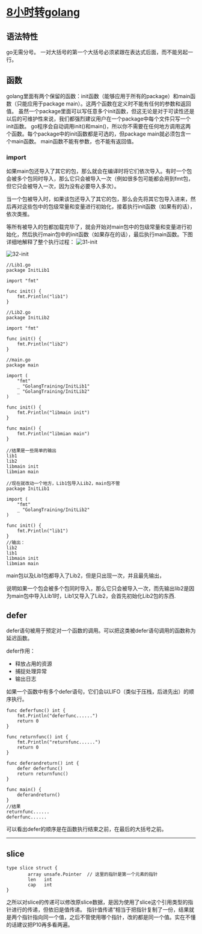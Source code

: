 # [8小时转golang](https://github.com/zhizunbao84/mygitblog/issues/12)

## 语法特性
go无需分号。
一对大括号的第一个大括号必须紧跟在表达式后面，而不能另起一行。

## 函数
golang里面有两个保留的函数：init函数（能够应用于所有的package）和main函数（只能应用于package main）。这两个函数在定义时不能有任何的参数和返回值。
虽然一个package里面可以写任意多个init函数，但这无论是对于可读性还是以后的可维护性来说，我们都强烈建议用户在一个package中每个文件只写一个init函数。
go程序会自动调用init()和main()，所以你不需要在任何地方调用这两个函数。每个package中的init函数都是可选的，但package main就必须包含一个main函数。
main函数不能有参数，也不能有返回值。
### import
如果main包还导入了其它的包，那么就会在编译时将它们依次导入。有时一个包会被多个包同时导入，那么它只会被导入一次（例如很多包可能都会用到fmt包，但它只会被导入一次，因为没有必要导入多次）。

当一个包被导入时，如果该包还导入了其它的包，那么会先将其它包导入进来，然后再对这些包中的包级常量和变量进行初始化，接着执行init函数（如果有的话），依次类推。

等所有被导入的包都加载完毕了，就会开始对main包中的包级常量和变量进行初始化，然后执行main包中的init函数（如果存在的话），最后执行main函数。下图详细地解释了整个执行过程：
![31-init](https://user-images.githubusercontent.com/2263408/182327842-a07ef8de-4fe4-452e-99dd-809c079b6acd.png)

![32-init](https://user-images.githubusercontent.com/2263408/182327868-a683f281-ca94-45c9-8ec3-fea82782b78d.png)


```
//Lib1.go
package InitLib1

import "fmt"

func init() {
    fmt.Println("lib1")
}

//Lib2.go
package InitLib2

import "fmt"

func init() {
    fmt.Println("lib2")
}

//main.go
package main

import (
    "fmt"
    _ "GolangTraining/InitLib1"
    _ "GolangTraining/InitLib2"
)

func init() {
    fmt.Println("libmain init")
}

func main() {
    fmt.Println("libmian main")
}

//结果是一些简单的输出
lib1
lib2
libmain init
libmian main

//现在就改动一个地方，Lib1包导入Lib2，main包不管
package InitLib1

import (
    "fmt"
    _ "GolangTraining/InitLib2"
)

func init() {
    fmt.Println("lib1")
}
//输出：
lib2
lib1
libmain init
libmian main

```
main包以及Lib1包都导入了Lib2，但是只出现一次，并且最先输出，

说明如果一个包会被多个包同时导入，那么它只会被导入一次，而先输出lib2是因为main包中导入Lib1时，Lib1又导入了Lib2，会首先初始化Lib2包的东西.

## defer
defer语句被用于预定对一个函数的调用。可以把这类被defer语句调用的函数称为延迟函数。
 
defer作用： 
- 释放占用的资源
- 捕捉处理异常
- 输出日志
  
如果一个函数中有多个defer语句，它们会以LIFO（类似于压栈，后进先出）的顺序执行。
```
func deferfunc() int {
    fmt.Println("deferfunc......")
    return 0
}

func returnfunc() int {
    fmt.Println("returnfunc......")
    return 0
}

func deferandreturn() int {
	defer deferfunc()
    return returnfunc()
}

func main() {
    deferandreturn()
}
//结果
returnfunc......
deferfunc......

```
可以看出defer的顺序是在函数执行结束之前，在最后的大括号之前。

---

## slice
```
type slice struct {
        array unsafe.Pointer  // 这里的指针是第一个元素的指针
        len   int
        cap   int
}
```
之所以对slice的传递可以修改原slice数据，是因为使用了slice这个引用类型的指针进行的传递，但依旧是值传递。
指针值传递”相当于把指针复制了一份，结果就是两个指针指向同一个值，之后不管使用哪个指针，改的都是同一个值。实在不懂的话建议把P10再多看两遍。